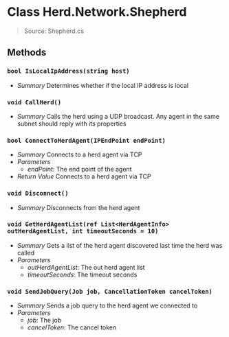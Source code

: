# Class Herd.Network.Shepherd
> Source: Shepherd.cs
## Methods
### `bool IsLocalIpAddress(string host)`
* *Summary*
  Determines whether if the local IP address is local
### `void CallHerd()`
* *Summary*
  Calls the herd using a UDP broadcast. Any agent in the same subnet should reply with its properties
### `bool ConnectToHerdAgent(IPEndPoint endPoint)`
* *Summary*
  Connects to a herd agent via TCP
* *Parameters*
  * _endPoint_: The end point of the agent
* *Return Value*
  Connects to a herd agent via TCP
### `void Disconnect()`
* *Summary*
  Disconnects from the herd agent
### `void GetHerdAgentList(ref List<HerdAgentInfo> outHerdAgentList, int timeoutSeconds = 10)`
* *Summary*
  Gets a list of the herd agent discovered last time the herd was called
* *Parameters*
  * _outHerdAgentList_: The out herd agent list
  * _timeoutSeconds_: The timeout seconds
### `void SendJobQuery(Job job, CancellationToken cancelToken)`
* *Summary*
  Sends a job query to the herd agent we connected to
* *Parameters*
  * _job_: The job
  * _cancelToken_: The cancel token
